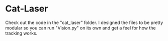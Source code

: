 # Cat-Laser

Check out the code in the "cat_laser" folder. I designed the files to be pretty modular so you can run "Vision.py" on its own and get a feel for how the tracking works.
